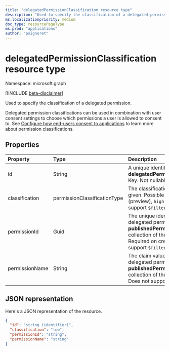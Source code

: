 ```yaml
---
title: "delegatedPermissionClassification resource type"
description: "Used to specify the classification of a delegated permission."
ms.localizationpriority: medium
doc_type: resourcePageType
ms.prod: "applications"
author: "psignoret"
---
```


# delegatedPermissionClassification resource type

Namespace: microsoft.graph

[!INCLUDE [beta-disclaimer](../../includes/beta-disclaimer.md)]

Used to specify the classification of a delegated permission.

Delegated permission classifications can be used in combination with user consent settings to choose which permissions a user is allowed to consent to. See [Configure how end-users consent to applications](/azure/active-directory/manage-apps/configure-user-consent) to learn more about permission classifications.

## Properties

| Property | Type | Description |
|:---------------|:--------|:----------|
| id | String | A unique identifier for the **delegatedPermissionClassification** Key. Not nullable. Read-only. |
| classification | permissionClassificationType | The classification value being given. Possible values: `low`, `medium` (preview), `high` (preview). Does not support `$filter`. |
| permissionId | Guid | The unique identifier (**id**) for the delegated permission listed in the **publishedPermissionScopes** collection of the [servicePrincipal](servicePrincipal.md). Required on create. Does not support `$filter`. |
| permissionName | String | The claim value (**value**) for the delegated permission listed in the **publishedPermissionScopes** collection of the [servicePrincipal](servicePrincipal.md). Does not support `$filter`. |

## JSON representation

Here's a JSON representation of the resource.

<!-- {
  "blockType": "resource",
  "optionalProperties": [

  ],
  "@odata.type": "microsoft.graph.delegatedPermissionClassification"
}-->

```json
{
  "id": "string (identifier)",
  "classification": "low",
  "permissionId": "string",
  "permissionName": "string"
}
```

